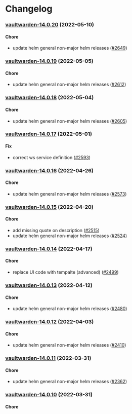 # Changelog<br>


<a name="vaultwarden-14.0.20"></a>
### [vaultwarden-14.0.20](https://github.com/truecharts/apps/compare/vaultwarden-14.0.19...vaultwarden-14.0.20) (2022-05-10)

#### Chore

* update helm general non-major helm releases ([#2649](https://github.com/truecharts/apps/issues/2649))



<a name="vaultwarden-14.0.19"></a>
### [vaultwarden-14.0.19](https://github.com/truecharts/apps/compare/vaultwarden-14.0.18...vaultwarden-14.0.19) (2022-05-05)

#### Chore

* update helm general non-major helm releases ([#2612](https://github.com/truecharts/apps/issues/2612))



<a name="vaultwarden-14.0.18"></a>
### [vaultwarden-14.0.18](https://github.com/truecharts/apps/compare/vaultwarden-14.0.17...vaultwarden-14.0.18) (2022-05-04)

#### Chore

* update helm general non-major helm releases ([#2605](https://github.com/truecharts/apps/issues/2605))



<a name="vaultwarden-14.0.17"></a>
### [vaultwarden-14.0.17](https://github.com/truecharts/apps/compare/vaultwarden-14.0.16...vaultwarden-14.0.17) (2022-05-01)

#### Fix

* correct ws service definition ([#2593](https://github.com/truecharts/apps/issues/2593))



<a name="vaultwarden-14.0.16"></a>
### [vaultwarden-14.0.16](https://github.com/truecharts/apps/compare/vaultwarden-14.0.15...vaultwarden-14.0.16) (2022-04-26)

#### Chore

* update helm general non-major helm releases ([#2573](https://github.com/truecharts/apps/issues/2573))



<a name="vaultwarden-14.0.15"></a>
### [vaultwarden-14.0.15](https://github.com/truecharts/apps/compare/vaultwarden-14.0.14...vaultwarden-14.0.15) (2022-04-20)

#### Chore

* add missing quote on description ([#2515](https://github.com/truecharts/apps/issues/2515))
* update helm general non-major helm releases ([#2524](https://github.com/truecharts/apps/issues/2524))



<a name="vaultwarden-14.0.14"></a>
### [vaultwarden-14.0.14](https://github.com/truecharts/apps/compare/vaultwarden-14.0.13...vaultwarden-14.0.14) (2022-04-17)

#### Chore

* replace UI code with tempalte (advanced) ([#2499](https://github.com/truecharts/apps/issues/2499))



<a name="vaultwarden-14.0.13"></a>
### [vaultwarden-14.0.13](https://github.com/truecharts/apps/compare/vaultwarden-14.0.12...vaultwarden-14.0.13) (2022-04-12)

#### Chore

* update helm general non-major helm releases ([#2480](https://github.com/truecharts/apps/issues/2480))



<a name="vaultwarden-14.0.12"></a>
### [vaultwarden-14.0.12](https://github.com/truecharts/apps/compare/vaultwarden-14.0.11...vaultwarden-14.0.12) (2022-04-03)

#### Chore

* update helm general non-major helm releases ([#2410](https://github.com/truecharts/apps/issues/2410))



<a name="vaultwarden-14.0.11"></a>
### [vaultwarden-14.0.11](https://github.com/truecharts/apps/compare/vaultwarden-14.0.10...vaultwarden-14.0.11) (2022-03-31)

#### Chore

* update helm general non-major helm releases ([#2362](https://github.com/truecharts/apps/issues/2362))



<a name="vaultwarden-14.0.10"></a>
### [vaultwarden-14.0.10](https://github.com/truecharts/apps/compare/vaultwarden-14.0.9...vaultwarden-14.0.10) (2022-03-31)

#### Chore

